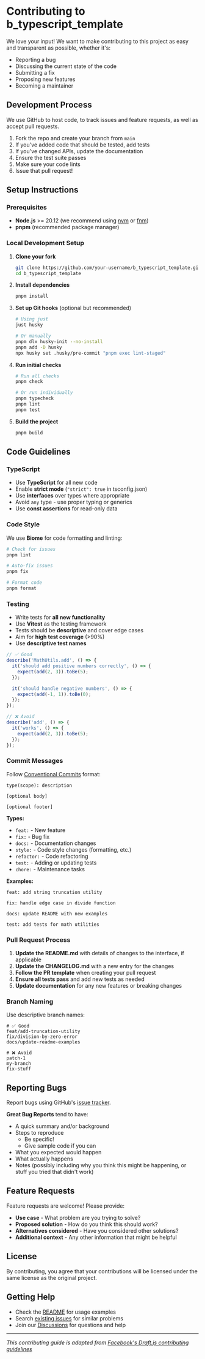# Contributing to b_typescript_template

We love your input! We want to make contributing to this project as easy and transparent as possible, whether it's:

- Reporting a bug
- Discussing the current state of the code
- Submitting a fix
- Proposing new features
- Becoming a maintainer

## Development Process

We use GitHub to host code, to track issues and feature requests, as well as accept pull requests.

1. Fork the repo and create your branch from `main`
2. If you've added code that should be tested, add tests
3. If you've changed APIs, update the documentation
4. Ensure the test suite passes
5. Make sure your code lints
6. Issue that pull request!

## Setup Instructions

### Prerequisites

- **Node.js** >= 20.12 (we recommend using [nvm](https://github.com/nvm-sh/nvm) or [fnm](https://github.com/Schniz/fnm))
- **pnpm** (recommended package manager)

### Local Development Setup

1. **Clone your fork**

   ```bash
   git clone https://github.com/your-username/b_typescript_template.git
   cd b_typescript_template
   ```

2. **Install dependencies**

   ```bash
   pnpm install
   ```

3. **Set up Git hooks** (optional but recommended)

   ```bash
   # Using just
   just husky

   # Or manually
   pnpm dlx husky-init --no-install
   pnpm add -D husky
   npx husky set .husky/pre-commit "pnpm exec lint-staged"
   ```

4. **Run initial checks**

   ```bash
   # Run all checks
   pnpm check

   # Or run individually
   pnpm typecheck
   pnpm lint
   pnpm test
   ```

5. **Build the project**

   ```bash
   pnpm build
   ```

## Code Guidelines

### TypeScript

- Use **TypeScript** for all new code
- Enable **strict mode** (`"strict": true` in tsconfig.json)
- Use **interfaces** over types where appropriate
- Avoid `any` type - use proper typing or generics
- Use **const assertions** for read-only data

### Code Style

We use **Biome** for code formatting and linting:

```bash
# Check for issues
pnpm lint

# Auto-fix issues
pnpm fix

# Format code
pnpm format
```

### Testing

- Write tests for **all new functionality**
- Use **Vitest** as the testing framework
- Tests should be **descriptive** and cover edge cases
- Aim for **high test coverage** (>90%)
- Use **descriptive test names**

```typescript
// ✅ Good
describe('MathUtils.add', () => {
  it('should add positive numbers correctly', () => {
    expect(add(2, 3)).toBe(5);
  });

  it('should handle negative numbers', () => {
    expect(add(-1, 1)).toBe(0);
  });
});

// ❌ Avoid
describe('add', () => {
  it('works', () => {
    expect(add(2, 3)).toBe(5);
  });
});
```

### Commit Messages

Follow [Conventional Commits](https://conventionalcommits.org/) format:

```
type(scope): description

[optional body]

[optional footer]
```

**Types:**
- `feat:` - New feature
- `fix:` - Bug fix
- `docs:` - Documentation changes
- `style:` - Code style changes (formatting, etc.)
- `refactor:` - Code refactoring
- `test:` - Adding or updating tests
- `chore:` - Maintenance tasks

**Examples:**

```
feat: add string truncation utility

fix: handle edge case in divide function

docs: update README with new examples

test: add tests for math utilities
```

### Pull Request Process

1. **Update the README.md** with details of changes to the interface, if applicable
2. **Update the CHANGELOG.md** with a new entry for the changes
3. **Follow the PR template** when creating your pull request
4. **Ensure all tests pass** and add new tests as needed
5. **Update documentation** for any new features or breaking changes

### Branch Naming

Use descriptive branch names:

```
# ✅ Good
feat/add-truncation-utility
fix/division-by-zero-error
docs/update-readme-examples

# ❌ Avoid
patch-1
my-branch
fix-stuff
```

## Reporting Bugs

Report bugs using GitHub's [issue tracker](https://github.com/your-username/b_typescript_template/issues).

**Great Bug Reports** tend to have:

- A quick summary and/or background
- Steps to reproduce
  - Be specific!
  - Give sample code if you can
- What you expected would happen
- What actually happens
- Notes (possibly including why you think this might be happening, or stuff you tried that didn't work)

## Feature Requests

Feature requests are welcome! Please provide:

- **Use case** - What problem are you trying to solve?
- **Proposed solution** - How do you think this should work?
- **Alternatives considered** - Have you considered other solutions?
- **Additional context** - Any other information that might be helpful

## License

By contributing, you agree that your contributions will be licensed under the same license as the original project.

## Getting Help

- Check the [README](README.md) for usage examples
- Search [existing issues](https://github.com/your-username/b_typescript_template/issues) for similar problems
- Join our [Discussions](https://github.com/your-username/b_typescript_template/discussions) for questions and help

---

*This contributing guide is adapted from [Facebook's Draft.js contributing guidelines](https://github.com/facebook/draft-js/blob/master/CONTRIBUTING.md)*
